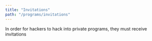 ```yaml
---
title: "Invitations"
path: "/programs/invitations"
---
```


In order for hackers to hack into private programs, they must receive invitations  

